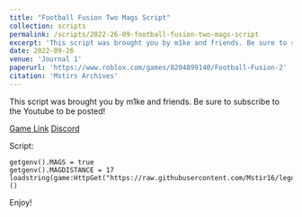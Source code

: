 ```yaml
---
title: "Football Fusion Two Mags Script"
collection: scripts
permalink: /scripts/2022-26-09-football-fusion-two-mags-script
excerpt: 'This script was brought you by m1ke and friends. Be sure to subscribe to the Youtube to be posted!'
date: 2022-09-26
venue: 'Journal 1'
paperurl: 'https://www.roblox.com/games/8204899140/Football-Fusion-2'
citation: 'Mstirs Archives'
---
```

This script was brought you by m1ke and friends. Be sure to subscribe to the Youtube to be posted!

[Game Link](https://www.roblox.com/games/8204899140/Football-Fusion-2)
[Discord](https://discord.gg/y7H2qGmNKd)

Script:

    getgenv().MAGS = true
    getgenv().MAGDISTANCE = 17
    loadstring(game:HttpGet("https://raw.githubusercontent.com/Mstir16/legocheats/main/archive/Football%20Fusion%202/mags.lua"))()

Enjoy!
